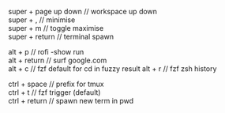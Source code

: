 super + page up down // workspace up down  
super + , // minimise  
super + m // toggle maximise  
super + return // terminal spawn  


alt + p // rofi -show run  
alt + return // surf google.com  
alt + c // fzf default for cd in fuzzy result 
alt + r // fzf zsh history


ctrl + space // prefix for tmux  
ctrl + t // fzf trigger (default)  
ctrl + return // spawn new term in pwd  
